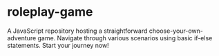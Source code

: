 # roleplay-game
A JavaScript repository hosting a straightforward choose-your-own-adventure game. Navigate through various scenarios using basic if-else statements. Start your journey now!
